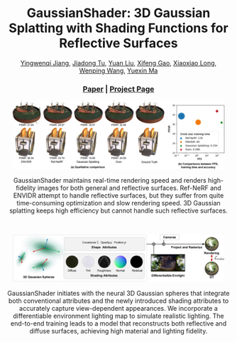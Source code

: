 <p align="center">

  <h1 align="center">GaussianShader: 3D Gaussian Splatting with Shading Functions for Reflective Surfaces</h1>
  <p align="center">
    <a href="https://github.com/Asparagus15">Yingwenqi Jiang</a>,
    <a href="https://github.com/donjiaking">Jiadong Tu</a>,
    <a href="https://liuyuan-pal.github.io/">Yuan Liu</a>,
    <a href="https://gaoxifeng.github.io/">Xifeng Gao</a>,
    <a href="https://www.xxlong.site/">Xiaoxiao Long</a>,
    <a href="https://www.cs.hku.hk/people/academic-staff/wenping">Wenping Wang</a>,
    <a href="https://yuexinma.me/aboutme.html">Yuexin Ma</a>

  </p>
  <h3 align="center"><a href="None">Paper</a> | <a href="https://asparagus15.github.io/GaussianShader.github.io/">Project Page</a></h3>
  <div align="center"></div>
</p>

<p align="center">
  <a href="">
    <img src="./assets/teaser.png" alt="Teaser" width="95%">
  </a>
</p>
<p align="center">
  GaussianShader maintains real-time rendering speed and renders high-fidelity images for both general and reflective surfaces. 
  Ref-NeRF and ENVIDR attempt to handle reflective surfaces, but they suffer from quite time-consuming optimization and slow rendering speed.
  3D Gaussian splatting keeps high efficiency but cannot handle such reflective surfaces.
</p>
<br>

<p align="center">
  <a href="">
    <img src="./assets/pipeline.png" alt="Pipeline" width="95%">
  </a>
</p>
<p align="center">
  GaussianShader initiates with the neural 3D Gaussian spheres that integrate both conventional attributes and the newly introduced
  shading attributes to accurately capture view-dependent appearances. We incorporate a differentiable environment lighting map to simulate
  realistic lighting. The end-to-end training leads to a model that reconstructs both reflective and diffuse surfaces, achieving high material
  and lighting fidelity.
</p>
<br>